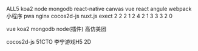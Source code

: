 ALL5   koa2 node mongodb react-native canvas vue react angule webpack  小程序  pwa  nginx  cocos2d-js  nuxt.js
exect    2    2     2          1         2    4    2      1     3        3     3      2      0


vue koa2 mongodb node(插件) 高仿美团

cocos2d-js  51CTO 李宁游戏H5 2D


<template>
<div class="wrapper">
  <div id="info"></div>
  <canvas id="canvas" width="700px" height="700px"></canvas>

</div>
</template>
<script>
  export default {
    name: "blok",
    mounted(){
      let winWidth = document.documentElement.clientWidth
      let winHeight =document.documentElement.clientHeight
      document.getElementById('canvas').setAttribute('width',`${winWidth}px`)
      document.getElementById('canvas').setAttribute('height',`${winHeight}px`)
      console.log(winWidth,winHeight)

      var ctx;//工具
      var canvas;//画布
      var canalpha=0;
      var cirradius=100;
      var smciradius=15;
      var ani=false; //动画是否在进行中
      var speed=30;  //针的速度
      var ins=false;  //是否可以触发insert动画
      var n=0;  //针的步长
      var num=1;  //针的编号
      var angel=[];  // 各针停留时的角度数组
      angel[0]=0;  //初始化为1根针时设定，可改变
      var speed2=111150;  //旋转速度
      var over=false;  //游戏结束标志
      var INTERID;  //周期函数ID

      function drawmap() {
        ctx.fillStyle = "rgba(50%,25%,25%,0.9)";
        ctx.translate(250, 250);
        ctx.rotate(canalpha);
        ctx.translate(-250, -250);
        ctx.beginPath();
        ctx.arc(250, 250, cirradius, 0, Math.PI * 2, true);
        ctx.moveTo(250, 350);
        ctx.lineTo(250, 450);
        ctx.closePath();
        ctx.fill();
        ctx.stroke();
        ctx.fillStyle = "rgba(0,0,0,0.5)";
        ctx.beginPath();
        ctx.arc(250, 465, smciradius, 0, Math.PI * 2, true);
        ctx.closePath();
        ctx.fill();
        if(!ins) {
          drawNail(num);
        }else{
          nailact(num);
        }
        //使用for循环去 插进去内容
        for (var j = 1; j <= angel.length; j++) {
          ctx.fillStyle = "rgba(0,0,0,0.5)";//由于填充颜色只能用于一次路径或fill函数，所以需放在循环内
          ctx.beginPath();
          ctx.arc(250 + Math.sin(angel[j]) * 215, 600 - (350 - Math.cos(angel[j]) * 215), smciradius, 0, Math.PI * 2, true);
          ctx.moveTo(250 + Math.sin(angel[j]) * 200, 450 - (200 * (1 - Math.cos(angel[j]))));
          ctx.lineTo(250 + Math.sin(angel[j]) * 100, 450 - (200 - Math.cos(angel[j]) * 100));
          ctx.fill();
          ctx.stroke();
          ctx.closePath();
          ctx.fillStyle = "#FFFFFF";
          ctx.fillText(j, 247 + Math.sin(angel[j]) * 215, 605 - (350 - Math.cos(angel[j]) * 215));
        }
      }


      /**
       * 开始绘制
       * **/
      function mapact() {
        canvas=document.getElementById("canvas");
        ctx=canvas.getContext("2d");
        if(!over) {
          ctx.clearRect(0, 0, ctx.canvas.width, ctx.canvas.height);
          ctx.save();
          drawmap();
          ctx.restore();
          overgame(); // 判断忧思
          canalpha += Math.PI / speed2;
        }else{
          window.clearInterval(INTERID);  // 定时器绘制
          var pa=document.createElement("p");
          pa.innerHTML="You Lose!!";
          document.getElementById("info").appendChild(pa);
        }
      }


      /**
       * 向上移动的小球
       * **/
      function nailact(i){
        ctx.fillStyle="rgba(0,0,0,0.5)";
        if((350-(n+1)*speed)>=215) {
          // 向 上 移 动 的 小 球
          ctx.beginPath();
          ctx.arc(250 + Math.sin(canalpha) * (350 - n * speed), 600 - (350 - Math.cos(canalpha) * (350 - n * speed)), smciradius, 0, Math.PI * 2, true);
          ctx.closePath();
          ctx.fill();
          ctx.fillStyle = "#FFFFFF";
          ctx.fillText(i, 247 + Math.sin(canalpha) * (350-n*speed), 605 - (350 - Math.cos(canalpha) * (350 - n * speed)));
          n++;
        }else{
          /*ctx.beginPath();
               ctx.arc(250 + Math.sin(canalpha) * 215, 600 - (350 - Math.cos(canalpha) * 215), smciradius, 0, Math.PI * 2, true);
               ctx.moveTo(250+ Math.sin(canalpha) * 200,450-(200*(1 - Math.cos(canalpha))));
               ctx.lineTo(250+ Math.sin(canalpha) * 100, 450-(200 - Math.cos(canalpha) *100));
               ctx.fill();
               ctx.stroke();
               ctx.closePath();
               ctx.fillStyle = "#FFFFFF";
               ctx.fillText(j, 247 + Math.sin(canalpha) *215, 605 - (350 - Math.cos(canalpha) * 215));* / * 尝试画面无闪顿的方法*/
          angel[i]=canalpha;
          num++;
          n=0;
          ins=false;
        }
      }
      /**
       * 绘制插在上面的小球
       * **/
      function drawNail(i){
        ctx.fillStyle="rgba(0,0,0,0.5)";
        ctx.beginPath();ctx.arc(250+Math.sin(canalpha)*350,600-(1-Math.cos(canalpha))*350,smciradius,0,Math.PI*2,true);
        ctx.closePath();
        ctx.fill();
        ctx.fillStyle="#FFFFFF";
        ctx.fillText(i,247+Math.sin(canalpha)*350,605-(1-Math.cos(canalpha))*350);
      }
      /**
       * 判断游戏是否结束
       * **/
      function overgame()
      {
        for(var j=0;j<angel.length;j++) {
          if ((Math.abs(Math.sin((angel[num-1] - angel[j]) / 2))<3/43)&&(j!=num-1)) {
            over = true;
          }
        }
      }


      window.onload=function(){
        mapact();
        ani=true;//开启动画
        INTERID=setInterval(mapact,30); // 30ms  1000/30 帧数FPS  人眼24PFS
      }

      document.getElementById("canvas").addEventListener('click',function(){
        if(ani){
          ins=true;
        }else{
          return;
        }
      })


      /**
       * 检测窗口发生变化 改变转盘的样式
      **/
      window.addEventListener("resize", function () {
        mapact();
        console.log('窗口发生变化')
      })

    }
  }
</script>

<style scoped>
.wrapper{
  position: fixed;
  left: 0;
  top: 0;
  right: 0;
  bottom: 0;
}
</style>
